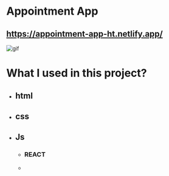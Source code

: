 # Appointment App
## https://appointment-app-ht.netlify.app/

![gif](./Animation.gif)

# What I used in this project?

- ## html
- ## css
- ## Js
  - ### REACT
  - 

